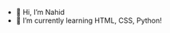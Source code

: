 - 👋 Hi, I’m Nahid
- 🌱 I’m currently learning HTML, CSS, Python!
<!---
Nahidworld/Nahidworld is a ✨ special ✨ repository because its `README.md` (this file) appears on your GitHub profile.
You can click the Preview link to take a look at your changes.
--->
